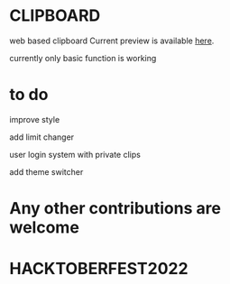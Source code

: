 # CLIPBOARD
 web based clipboard
 Current preview is available [here](https://djabrj.gq/).

currently only basic function is working

# to do
improve style

add limit changer

user login system with private clips

add theme switcher

# Any other contributions are welcome

# HACKTOBERFEST2022
